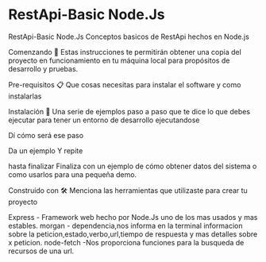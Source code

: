 # RestApi-Basic Node.Js
 RestApi-Basic Node.Js
  Conceptos basicos de RestApi hechos en Node.js 

Comenzando 🚀
  Estas instrucciones te permitirán obtener una copia del proyecto en funcionamiento en tu máquina local para propósitos de desarrollo y pruebas.

Pre-requisitos 📋
  Que cosas necesitas para instalar el software y como instalarlas

Instalación 🔧
  Una serie de ejemplos paso a paso que te dice lo que debes ejecutar para tener un entorno de desarrollo ejecutandose

Dí cómo será ese paso

Da un ejemplo
Y repite

hasta finalizar
Finaliza con un ejemplo de cómo obtener datos del sistema o como usarlos para una pequeña demo.

 Construido con 🛠️
Menciona las herramientas que utilizaste para crear tu proyecto

  Express - Framework web hecho por Node.Js uno de los mas usados y mas estables.
  morgan - dependencia,nos informa en la terminal informacion sobre la peticion,estado,verbo,url,tiempo de respuesta y mas detalles sobre x peticion.
  node-fetch -Nos proporciona funciones para la busqueda de recursos de una url.
